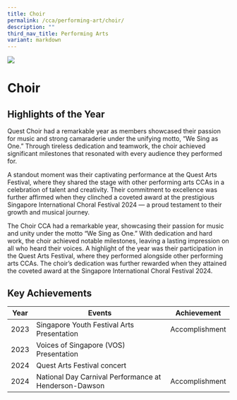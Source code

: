 ```yaml
---
title: Choir
permalink: /cca/performing-art/choir/
description: ""
third_nav_title: Performing Arts
variant: markdown
---
```

![](/images/CCA/choir.png)

Choir
=====



**Highlights of the Year**
----------

Quest Choir had a remarkable year as members showcased their passion for music and strong camaraderie under the unifying motto, “We Sing as One.” Through tireless dedication and teamwork, the choir achieved significant milestones that resonated with every audience they performed for.

A standout moment was their captivating performance at the Quest Arts Festival, where they shared the stage with other performing arts CCAs in a celebration of talent and creativity. Their commitment to excellence was further affirmed when they clinched a coveted award at the prestigious Singapore International Choral Festival 2024 — a proud testament to their growth and musical journey.

The Choir CCA had a remarkable year,
showcasing their passion for music and
unity under the motto “We Sing as One.”
With dedication and hard work, the choir
achieved notable milestones, leaving a lasting
impression on all who heard their voices.
A highlight of the year was their participation
in the Quest Arts Festival, where they
performed alongside other performing arts
CCAs. The choir’s dedication was further rewarded
when they attained the coveted award at the Singapore International Choral Festival 2024.

## **Key Achievements**




| Year | Events | Achievement |
| -------- | -------- | -------- |
| 2023     |   Singapore Youth Festival Arts Presentation   |  Accomplishment   |
| 2023     |   Voices of Singapore (VOS) Presentation   |    |
| 2024     |   Quest Arts Festival concert    |    |
| 2024     |   National Day Carnival Performance at Henderson-Dawson   |  Accomplishment   |














